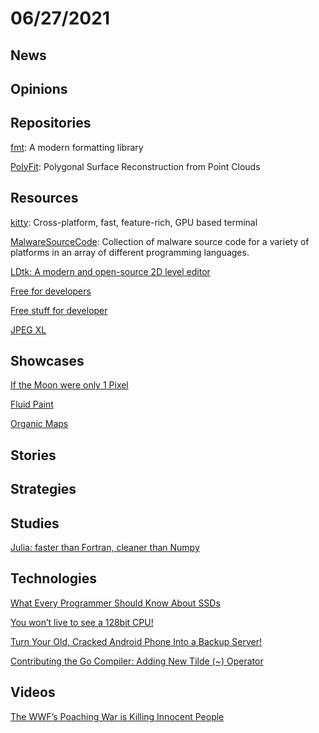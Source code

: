 # 06/27/2021

## News


## Opinions


## Repositories
[fmt](https://github.com/fmtlib/fmt): A modern formatting library

[PolyFit](https://github.com/LiangliangNan/PolyFit): Polygonal Surface Reconstruction from Point Clouds

## Resources
[kitty](https://github.com/kovidgoyal/kitty): Cross-platform, fast, feature-rich, GPU based terminal

[MalwareSourceCode](https://github.com/vxunderground/MalwareSourceCode): Collection of malware source code for a variety of platforms in an array of different programming languages.

[LDtk: A modern and open-source 2D level editor](https://deepnight.itch.io/ldtk)

[Free for developers](https://free-for.dev/#/)

[Free stuff for developer](https://freestuff.dev/)

[JPEG XL](https://jpegxl.info/)

## Showcases
[If the Moon were only 1 Pixel](https://joshworth.com/dev/pixelspace/pixelspace_solarsystem.html)

[Fluid Paint](https://david.li/paint/)

[Organic Maps](https://organicmaps.app/)

## Stories


## Strategies


## Studies
[Julia: faster than Fortran, cleaner than Numpy](https://www.matecdev.com/posts/numpy-julia-fortran.html)

## Technologies
[What Every Programmer Should Know About SSDs](https://databasearchitects.blogspot.com/2021/06/what-every-programmer-should-know-about.html)

[You won’t live to see a 128bit CPU!](https://blog.cloudware.bg/en/you-wont-live-to-see-a-128bit-cpu/)

[Turn Your Old, Cracked Android Phone Into a Backup Server!](https://www.hannahtech.co/post/turn-your-old-cracked-android-phone-into-a-backup-server-urbackup-linux-deploy-tutorial-part-i)

[Contributing the Go Compiler: Adding New Tilde (~) Operator](https://medium.com/trendyol-tech/contributing-the-go-compiler-adding-new-tilde-operator-f66d0c6cff7)

## Videos
[The WWF’s Poaching War is Killing Innocent People](https://www.youtube.com/watch?v=9J6iJg6NUOA&t=211s)
